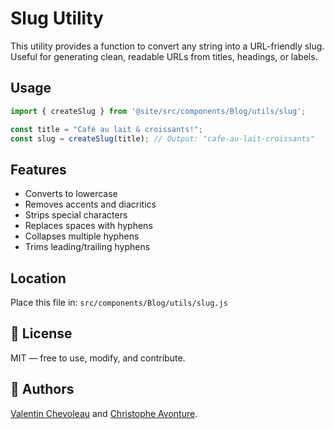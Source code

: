 # Slug Utility

This utility provides a function to convert any string into a URL-friendly slug. Useful for generating clean, readable URLs from titles, headings, or labels.

## Usage

```js
import { createSlug } from '@site/src/components/Blog/utils/slug';

const title = "Café au lait & croissants!";
const slug = createSlug(title); // Output: "cafe-au-lait-croissants"
```

## Features

* Converts to lowercase
* Removes accents and diacritics
* Strips special characters
* Replaces spaces with hyphens
* Collapses multiple hyphens
* Trims leading/trailing hyphens

## Location

Place this file in: `src/components/Blog/utils/slug.js`

## 📄 License

MIT — free to use, modify, and contribute.

## 💬 Authors

[Valentin Chevoleau](https://github.com/Juniors017) and [Christophe Avonture](https://www.avonture.be).
